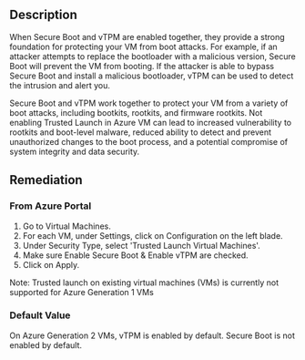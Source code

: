 ## Description

When Secure Boot and vTPM are enabled together, they provide a strong foundation for protecting your VM from boot attacks. For example, if an attacker attempts to replace the bootloader with a malicious version, Secure Boot will prevent the VM from booting. If the attacker is able to bypass Secure Boot and install a malicious bootloader, vTPM can be used to detect the intrusion and alert you.

Secure Boot and vTPM work together to protect your VM from a variety of boot attacks, including bootkits, rootkits, and firmware rootkits. Not enabling Trusted Launch in Azure VM can lead to increased vulnerability to rootkits and boot-level malware, reduced ability to detect and prevent unauthorized changes to the boot process, and a potential compromise of system integrity and data security.

## Remediation

### From Azure Portal

1. Go to Virtual Machines.
2. For each VM, under Settings, click on Configuration on the left blade.
3. Under Security Type, select 'Trusted Launch Virtual Machines'.
4. Make sure Enable Secure Boot & Enable vTPM are checked.
5. Click on Apply.

Note: Trusted launch on existing virtual machines (VMs) is currently not supported for Azure Generation 1 VMs

### Default Value

On Azure Generation 2 VMs, vTPM is enabled by default. Secure Boot is not enabled by default.